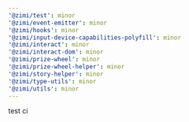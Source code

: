 ```yaml
---
'@zimi/test': minor
'@zimi/event-emitter': minor
'@zimi/hooks': minor
'@zimi/input-device-capabilities-polyfill': minor
'@zimi/interact': minor
'@zimi/interact-dom': minor
'@zimi/prize-wheel': minor
'@zimi/prize-wheel-helper': minor
'@zimi/story-helper': minor
'@zimi/type-utils': minor
'@zimi/utils': minor
---
```


test ci

